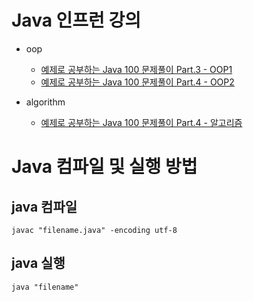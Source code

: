 # Java 인프런 강의

- oop

  - [예제로 공부하는 Java 100 문제풀이 Part.3 - OOP1](https://www.inflearn.com/course/%EC%9E%90%EB%B0%94-100%EC%A0%9C-3/dashboard)
  - [예제로 공부하는 Java 100 문제풀이 Part.4 - OOP2](https://www.inflearn.com/course/%EC%9E%90%EB%B0%94-100%EC%A0%9C-4/dashboard)

- algorithm
  - [예제로 공부하는 Java 100 문제풀이 Part.4 - 알고리즘](https://www.inflearn.com/course/%EC%9E%90%EB%B0%94-100%EC%A0%9C-4/dashboard)

# Java 컴파일 및 실행 방법

## java 컴파일

```
javac "filename.java" -encoding utf-8
```

## java 실행

```
java "filename"
```
